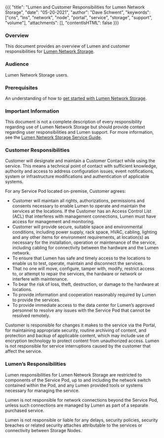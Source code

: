 {{{
  "title": "Lumen and Customer Responsibilities for Lumen Network Storage",
  "date": "05-20-2021",
  "author": "Dave Schwent",
  "keywords": ["cns", "lns", "network", "node", "portal", "service", "storage", "support", "volume"],
  "attachments": [],
  "contentIsHTML": false
}}}

### Overview

This document provides an overview of Lumen and customer responsibilities for [Lumen Network Storage](https://www.ctl.io/lumen-network-storage/).

### Audience

Lumen Network Storage users.

### Prerequisites

An understanding of how to [get started with Lumen Network Storage](getting-started-creating-cns-nodes-volumes.md).

### Important Information

This document is not a complete description of every responsibility regarding use of Lumen Network Storage but should provide context regarding user responsibilities and Lumen support. For more information, see the [Lumen Network Storage Service Guide](https://assets.lumen.com/is/content/Lumen/centurylink-network-storage-service-guidepdf?Creativeid=c4e5d55d-9d1c-4bd8-91a3-0798c791df22).

### Customer Responsibilities

Customer will designate and maintain a Customer Contact while using the service. This means a technical point of contact with sufficient knowledge, authority and access to address configuration issues, event notifications, system or infrastructure modifications and authentication of applicable systems.

For any Service Pod located on-premise, Customer agrees:

* Customer will maintain all rights, authorizations, permissions and consents necessary to enable Lumen to operate and maintain the services at the locations.
If the Customer has an Access Control List (ACL) that interferes with management connections, Lumen must have access for management and monitoring.
* Customer will provide secure, suitable space and environmental conditions, including power supply, rack space, HVAC, cabling, lighting and any other items for environment requirements, at location(s) as necessary for the installation, operation or maintenance of the service, including cabling for connectivity between the hardware and the Lumen network.
* To ensure that Lumen has safe and timely access to the locations to enable us to test, operate, maintain and disconnect the services.
* That no one will move, configure, tamper with, modify, restrict access to, or attempt to repair the services, the hardware or network or interfere with maintenance.
* To bear the risk of loss, theft, destruction, or damage to the hardware at locations.
* To provide information and cooperation reasonably required by Lumen to provide the services.
* To provide immediate access to the data center for Lumen’s approved personnel to resolve any issues with the Service Pod that cannot be resolved remotely.


Customer is  responsible for changes it makes to the service via the Portal, for maintaining appropriate security, routine archiving of content, and protection and backup of applicable content, which may include use of encryption technology to protect content from unauthorized access. Lumen is not responsible for service interruptions caused by the customer that affect the service.

### Lumen’s Responsibilities

Lumen responsibilities for Lumen Network Storage are restricted to components of the Service Pod, up to and including the network switch contained within the Pod, and any Lumen provided tools or systems necessary for managing the service.

Lumen is not responsible for network connections beyond the Service Pod, unless such connections are managed by Lumen as part of a separate purchased service.

Lumen is not responsible or liable for any delays, security policies, security breaches or related security attaches attributable to the services or connectivity between Storage Nodes.
